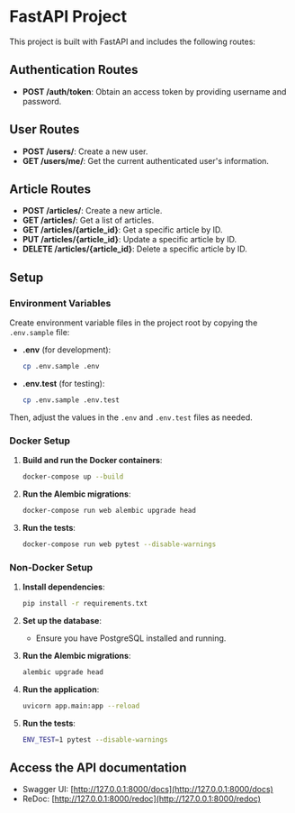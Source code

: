 # FastAPI Project

This project is built with FastAPI and includes the following routes:

## Authentication Routes

- **POST /auth/token**: Obtain an access token by providing username and password.

## User Routes

- **POST /users/**: Create a new user.
- **GET /users/me/**: Get the current authenticated user's information.

## Article Routes

- **POST /articles/**: Create a new article.
- **GET /articles/**: Get a list of articles.
- **GET /articles/{article_id}**: Get a specific article by ID.
- **PUT /articles/{article_id}**: Update a specific article by ID.
- **DELETE /articles/{article_id}**: Delete a specific article by ID.

## Setup

### Environment Variables

Create environment variable files in the project root by copying the `.env.sample` file:

- **.env** (for development):
  ```sh
  cp .env.sample .env
  ```

- **.env.test** (for testing):
  ```sh
  cp .env.sample .env.test
  ```

Then, adjust the values in the `.env` and `.env.test` files as needed.

### Docker Setup

1. **Build and run the Docker containers**:
    ```sh
    docker-compose up --build
    ```

2. **Run the Alembic migrations**:
    ```sh
    docker-compose run web alembic upgrade head
    ```

3. **Run the tests**:
    ```sh
    docker-compose run web pytest --disable-warnings
    ```

### Non-Docker Setup

1. **Install dependencies**:
    ```sh
    pip install -r requirements.txt
    ```

2. **Set up the database**:
    - Ensure you have PostgreSQL installed and running.

3. **Run the Alembic migrations**:
    ```sh
    alembic upgrade head
    ```

4. **Run the application**:
    ```sh
    uvicorn app.main:app --reload
    ```

5. **Run the tests**:
    ```sh
    ENV_TEST=1 pytest --disable-warnings
    ```

## Access the API documentation

- Swagger UI: [http://127.0.0.1:8000/docs](http://127.0.0.1:8000/docs)
- ReDoc: [http://127.0.0.1:8000/redoc](http://127.0.0.1:8000/redoc)